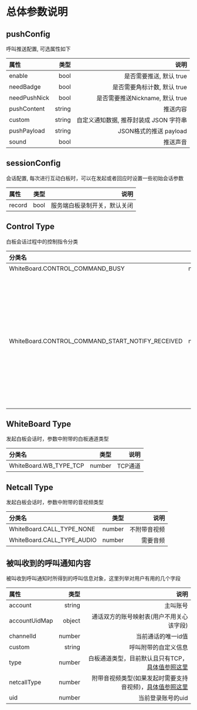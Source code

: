 # <span id="总体参数说明">总体参数说明</span>

## <span id="pushConfig">pushConfig</span>

呼叫推送配置, 可选属性如下

| 属性|类型 |说明 |
| :-------- | --------:| --------:|
| enable | bool|是否需要推送, 默认 true |
| needBadge | bool| 是否需要角标计数, 默认 true |
| needPushNick |bool| 是否需要推送Nickname, 默认 true |
| pushContent | string|推送内容 |
| custom| string|自定义通知数据, 推荐封装成 JSON 字符串 |
| pushPayload| string|JSON格式的推送 payload|
| sound| bool|推送声音|

## <span id="sessionConfig">sessionConfig</span>

会话配置, 每次进行互动白板时，可以在发起或者回应时设置一些初始会话参数

| 属性|类型 |说明 |
| :-------- | --------:| --------:|
| record |bool| 服务端白板录制开关，默认关闭 |

## <span id="ControlType">Control Type</span>

白板会话过程中的控制指令分类

| 分类名|类型 |说明 |
| :-------- | --------:| --------:|
| WhiteBoard.CONTROL_COMMAND_BUSY | number|占线|
| WhiteBoard.CONTROL_COMMAND_START_NOTIFY_RECEIVED | number|告诉发送方自己已经收到请求了（用于通知发送方开始播放提示音）|

## <span id="WbType">WhiteBoard Type</span>

发起白板会话时，参数中附带的白板通道类型

| 分类名|类型 |说明 |
| :-------- | --------:| --------:|
| WhiteBoard.WB_TYPE_TCP | number|TCP通道|

## <span id="NetcallType">Netcall Type</span>

发起白板会话时，参数中附带的音视频类型

| 分类名|类型 |说明 |
| :-------- | --------:| --------:|
| WhiteBoard.CALL_TYPE_NONE | number|不附带音视频|
| WhiteBoard.CALL_TYPE_AUDIO | number|需要音频|

## <span id="被叫收到的呼叫通知内容">被叫收到的呼叫通知内容</span>

被叫收到呼叫通知时所得到的呼叫信息对象，这里列举对用户有用的几个字段

| 属性|类型 |说明 |
| :-------- | --------:| --------:|
| account | string|主叫账号|
| accountUidMap | object| 通话双方的账号映射表(用户不用关心该字段) |
| channelId |number| 当前通话的唯一id值|
| custom | string|呼叫附带的自定义信息 |
| type| number|白板通道类型，目前默认且只有TCP，[具体值参照这里](#WbType)|
| netcallType | number|附带音视频类型(如果发起时需要支持音视频)，[具体值参照这里](#NetcallType)|
| uid| number|当前登录账号的uid|